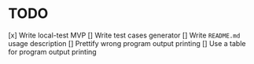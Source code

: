 # TODO

[x] Write local-test MVP
[] Write test cases generator
[] Write ```README.md``` usage description
[] Prettify wrong program output printing
[] Use a table for program output printing